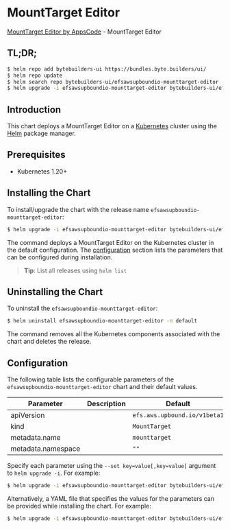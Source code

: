 # MountTarget Editor

[MountTarget Editor by AppsCode](https://byte.builders) - MountTarget Editor

## TL;DR;

```bash
$ helm repo add bytebuilders-ui https://bundles.byte.builders/ui/
$ helm repo update
$ helm search repo bytebuilders-ui/efsawsupboundio-mounttarget-editor --version=v0.4.18
$ helm upgrade -i efsawsupboundio-mounttarget-editor bytebuilders-ui/efsawsupboundio-mounttarget-editor -n default --create-namespace --version=v0.4.18
```

## Introduction

This chart deploys a MountTarget Editor on a [Kubernetes](http://kubernetes.io) cluster using the [Helm](https://helm.sh) package manager.

## Prerequisites

- Kubernetes 1.20+

## Installing the Chart

To install/upgrade the chart with the release name `efsawsupboundio-mounttarget-editor`:

```bash
$ helm upgrade -i efsawsupboundio-mounttarget-editor bytebuilders-ui/efsawsupboundio-mounttarget-editor -n default --create-namespace --version=v0.4.18
```

The command deploys a MountTarget Editor on the Kubernetes cluster in the default configuration. The [configuration](#configuration) section lists the parameters that can be configured during installation.

> **Tip**: List all releases using `helm list`

## Uninstalling the Chart

To uninstall the `efsawsupboundio-mounttarget-editor`:

```bash
$ helm uninstall efsawsupboundio-mounttarget-editor -n default
```

The command removes all the Kubernetes components associated with the chart and deletes the release.

## Configuration

The following table lists the configurable parameters of the `efsawsupboundio-mounttarget-editor` chart and their default values.

|     Parameter      | Description |                 Default                 |
|--------------------|-------------|-----------------------------------------|
| apiVersion         |             | <code>efs.aws.upbound.io/v1beta1</code> |
| kind               |             | <code>MountTarget</code>                |
| metadata.name      |             | <code>mounttarget</code>                |
| metadata.namespace |             | <code>""</code>                         |


Specify each parameter using the `--set key=value[,key=value]` argument to `helm upgrade -i`. For example:

```bash
$ helm upgrade -i efsawsupboundio-mounttarget-editor bytebuilders-ui/efsawsupboundio-mounttarget-editor -n default --create-namespace --version=v0.4.18 --set apiVersion=efs.aws.upbound.io/v1beta1
```

Alternatively, a YAML file that specifies the values for the parameters can be provided while
installing the chart. For example:

```bash
$ helm upgrade -i efsawsupboundio-mounttarget-editor bytebuilders-ui/efsawsupboundio-mounttarget-editor -n default --create-namespace --version=v0.4.18 --values values.yaml
```
